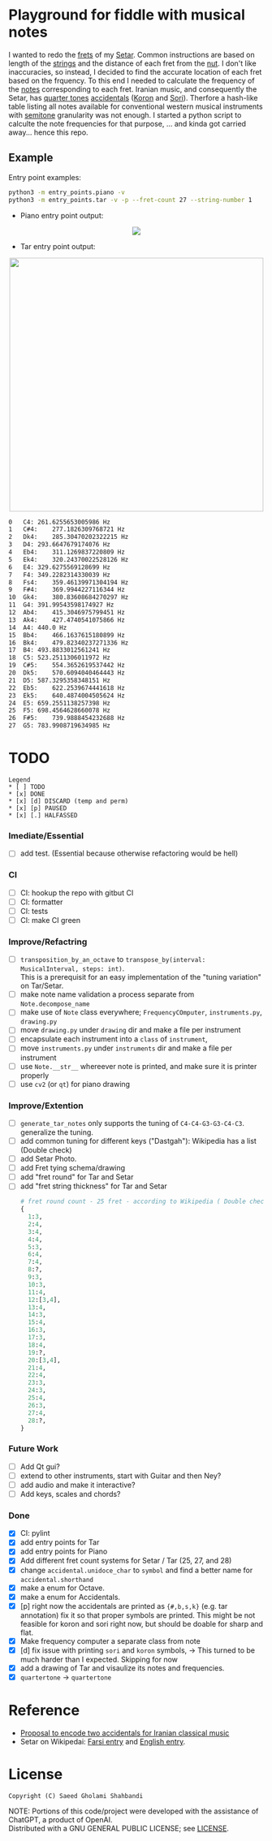 # Playground for fiddle with musical notes

I wanted to redo the [frets](https://en.wikipedia.org/wiki/Fret) of my [Setar](https://en.wikipedia.org/wiki/Setar).
Common instructions are based on length of the [strings](https://en.wikipedia.org/wiki/String_(music)) and the distance of each fret from the [nut](https://en.wikipedia.org/wiki/Nut_(string_instrument)).
I don't like inaccuracies, so instead, I decided to find the accurate location of each fret based on the frquency.
To this end I needed to calculate the frequency of the [notes](https://en.wikipedia.org/wiki/Musical_note) corresponding to each fret.
Iranian music, and consequently the Setar, has [quarter tones](https://en.wikipedia.org/wiki/Quarter_tone) [accidentals](https://en.wikipedia.org/wiki/Accidental_(music)) ([Koron](https://en.wikipedia.org/wiki/Koron_(music)) and [Sori](https://en.wikipedia.org/wiki/Sori_(music))).
Therfore a hash-like table listing all notes available for conventional western musical instruments with [semitone](https://en.wikipedia.org/wiki/Semitone) granularity was not enough.
I started a python script to calculte the note frequencies for that purpose, ... and kinda got carried away... hence this repo.


## Example
Entry point examples:
```bash
python3 -m entry_points.piano -v
python3 -m entry_points.tar -v -p --fret-count 27 --string-number 1
```

* Piano entry point output:
<p align="center">
    <img src="https://github.com/saeedghsh/musical_notes/blob/master/images/pinao_keys_frquencies.png">
</p>

* Tar entry point output:
<p align="center">
    <img src="https://github.com/saeedghsh/musical_notes/blob/master/images/tar_small_1290x362_string1_annotated.jpg" height="500">
</p>

```bash
0	C4:	261.6255653005986 Hz
1	C#4:	277.1826309768721 Hz
2	Dk4:	285.30470202322215 Hz
3	D4:	293.6647679174076 Hz
4	Eb4:	311.1269837220809 Hz
5	Ek4:	320.24370022528126 Hz
6	E4:	329.6275569128699 Hz
7	F4:	349.2282314330039 Hz
8	Fs4:	359.46139971304194 Hz
9	F#4:	369.9944227116344 Hz
10	Gk4:	380.83608684270297 Hz
11	G4:	391.99543598174927 Hz
12	Ab4:	415.3046975799451 Hz
13	Ak4:	427.4740541075866 Hz
14	A4:	440.0 Hz
15	Bb4:	466.1637615180899 Hz
16	Bk4:	479.82340237271336 Hz
17	B4:	493.8833012561241 Hz
18	C5:	523.2511306011972 Hz
19	C#5:	554.3652619537442 Hz
20	Dk5:	570.6094040464443 Hz
21	D5:	587.3295358348151 Hz
22	Eb5:	622.2539674441618 Hz
23	Ek5:	640.4874004505624 Hz
24	E5:	659.2551138257398 Hz
25	F5:	698.4564628660078 Hz
26	F#5:	739.9888454232688 Hz
27	G5:	783.9908719634985 Hz
```


# TODO
```
Legend
* [ ] TODO
* [x] DONE
* [x] [d] DISCARD (temp and perm)
* [x] [p] PAUSED
* [x] [.] HALFASSED
```

### Imediate/Essential
* [ ] add test. (Essential because otherwise refactoring would be hell)

### CI
* [ ] CI: hookup the repo with gitbut CI
* [ ] CI: formatter
* [ ] CI: tests
* [ ] CI: make CI green

### Improve/Refactring
* [ ] `transposition_by_an_octave` to `transpose_by(interval: MusicalInterval, steps: int)`.  
      This is a prerequisit for an easy implementation of the "tuning variation" on Tar/Setar.
* [ ] make note name validation a process separate from `Note.decompose_name`
* [ ] make use of `Note` class everywhere; `FrequencyCOmputer`, `instruments.py`, `drawing.py`
* [ ] move `drawing.py` under `drawing` dir and make a file per instrument
* [ ] encapsulate each instrument into a `class` of `instrument`,
* [ ] move `instruments.py` under `instruments` dir and make a file per instrument
* [ ] use `Note.__str__` whereever note is printed, and make sure it is printer properly
* [ ] use `cv2` (or `qt`) for piano drawing

### Improve/Extention
* [ ] `generate_tar_notes` only supports the tuning of `C4-C4-G3-G3-C4-C3`. generalize the tuning.
* [ ] add common tuning for different keys ("Dastgah"): Wikipedia has a list (Double check)
* [ ] add Setar Photo.
* [ ] add Fret tying schema/drawing
* [ ] add "fret round" for Tar and Setar
* [ ] add "fret string thickness" for Tar and Setar
  ```python
  # fret round count - 25 fret - according to Wikipedia ( Double check)
  {
    1:3,
    2:4,
    3:4,
    4:4,
    5:3,
    6:4,
    7:4,
    8:?,
    9:3,
    10:3,
    11:4,
    12:[3,4],
    13:4,
    14:3,
    15:4,
    16:3,
    17:3,
    18:4,
    19:?,
    20:[3,4],
    21:4,
    22:4,
    23:3,
    24:3,
    25:4,
    26:3,
    27:4,
    28:?,
  }
  ```

### Future Work
* [ ] Add Qt gui?
* [ ] extend to other instruments, start with Guitar and then Ney?
* [ ] add audio and make it interactive?
* [ ] Add keys, scales and chords?

### Done
* [x] CI: pylint
* [x] add entry points for Tar
* [x] add entry points for Piano
* [x] Add different fret count systems for Setar / Tar (25, 27, and 28)
* [x] change `accidental.unidoce_char` to `symbol` and find a better name for `accidental.shorthand`
* [x] make a enum for Octave.
* [x] make a enum for Accidentals.
* [x] [p] right now the accidentals are printed as `{#,b,s,k}` (e.g. tar annotation) fix it so that proper symbols are printed.
      This might be not feasible for koron and sori right now, but should be doable for sharp and flat.
* [x] Make frequency computer a separate class from note
* [x] [d] fix issue with printing `sori` and `koron` symbols,
        -> This turned to be much harder than I expected. Skipping for now        
* [x] add a drawing of Tar and visaulize its notes and frequencies.
* [x] `quartertone` -> `quartertone`

# Reference
* [Proposal to encode two accidentals for Iranian classical music](https://www.unicode.org/L2/L2020/20159-iran-music-symbols.pdf)
* Setar on Wikipedai: [Farsi entry]((https://fa.wikipedia.org/wiki/%D8%B3%D9%87%E2%80%8C%D8%AA%D8%A7%D8%B1)) and [English entry](https://en.wikipedia.org/wiki/Setar).

# License
```
Copyright (C) Saeed Gholami Shahbandi
```
 
NOTE: Portions of this code/project were developed with the assistance of ChatGPT, a product of OpenAI.  
Distributed with a GNU GENERAL PUBLIC LICENSE; see [LICENSE](https://github.com/saeedghsh/3D_models/blob/master/LICENSE).
